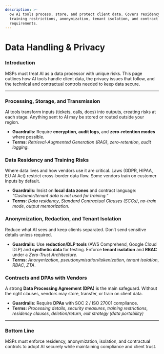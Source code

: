 ```yaml
---
description: >-
  ow AI tools process, store, and protect client data. Covers residency risks,
  training restrictions, anonymization, tenant isolation, and contract
  requirements.
---
```


# Data Handling & Privacy

### **Introduction**

MSPs must treat AI as a data processor with unique risks. This page outlines how AI tools handle client data, the privacy issues that follow, and the technical and contractual controls needed to keep data secure.

***

### Processing, Storage, and Transmission

AI tools transform inputs (tickets, calls, docs) into outputs, creating risks at each stage. Anything sent to AI may be stored or routed outside your region.

* **Guardrails:** Require **encryption**, **audit logs**, and **zero-retention modes** where possible.
* **Terms:** _Retrieval-Augmented Generation (RAG)_, _zero-retention_, _audit logging_.

### Data Residency and Training Risks

Where data lives and how vendors use it are critical. Laws (GDPR, HIPAA, EU AI Act) restrict cross-border data flow. Some vendors train on customer inputs by default.

* **Guardrails:** Insist on **local data zones** and contract language: _“Customer/tenant data is not used for training.”_
* **Terms:** _Data residency_, _Standard Contractual Clauses (SCCs)_, _no-train mode_, _output memorization_.

### Anonymization, Redaction, and Tenant Isolation

Reduce what AI sees and keep clients separated. Don’t send sensitive details unless required.

* **Guardrails:** Use **redaction/DLP tools** (AWS Comprehend, Google Cloud DLP) and **synthetic data** for testing. Enforce **tenant isolation** and **RBAC** under a _Zero-Trust Architecture_.
* **Terms:** _Anonymization_, _pseudonymisation/tokenization_, _tenant isolation_, _RBAC_, _ZTA_.

### Contracts and DPAs with Vendors

A strong **Data Processing Agreement (DPA)** is the main safeguard. Without the right clauses, vendors may store, transfer, or train on client data.

* **Guardrails:** Require **DPAs** with SOC 2 / ISO 27001 compliance.
* **Terms:** _Processing details_, _security measures_, _training restrictions_, _residency clauses_, _deletion/return_, _exit strategy (data portability)_

***

### **Bottom Line**

MSPs must enforce residency, anonymization, isolation, and contractual controls to adopt AI securely while maintaining compliance and client trust.

